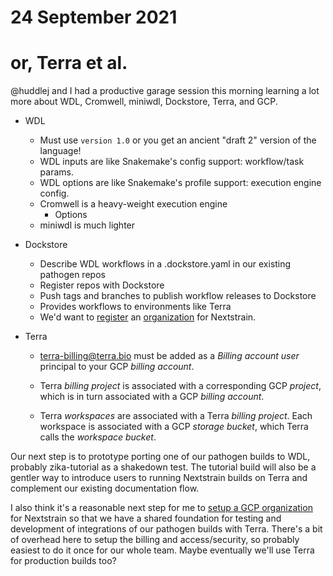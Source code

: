 # 24 September 2021
# or, Terra et al.

@huddlej and I had a productive garage session this morning learning a lot more
about WDL, Cromwell, miniwdl, Dockstore, Terra, and GCP.

- WDL
  - Must use `version 1.0` or you get an ancient "draft 2" version of the
    language!
  - WDL inputs are like Snakemake's config support: workflow/task params.
  - WDL options are like Snakemake's profile support: execution engine config.
  - Cromwell is a heavy-weight execution engine
    - Options
  - miniwdl is much lighter

- Dockstore
  - Describe WDL workflows in a .dockstore.yaml in our existing pathogen repos
  - Register repos with Dockstore
  - Push tags and branches to publish workflow releases to Dockstore
  - Provides workflows to environments like Terra
  - We'd want to
    [register](https://docs.dockstore.org/en/stable/advanced-topics/organizations-and-collections.html)
    an [organization](https://dockstore.org/organizations) for Nextstrain.

- Terra
  - terra-billing@terra.bio must be added as a _Billing account user_ principal
    to your GCP _billing account_.

  - Terra _billing project_ is associated with a corresponding GCP _project_,
    which is in turn associated with a GCP _billing account_.

  - Terra _workspaces_ are associated with a Terra _billing project_.  Each
    workspace is associated with a GCP _storage bucket_, which Terra calls the
    _workspace bucket_.

Our next step is to prototype porting one of our pathogen builds to WDL,
probably zika-tutorial as a shakedown test.  The tutorial build will also be a
gentler way to introduce users to running Nextstrain builds on Terra and
complement our existing documentation flow.

I also think it's a reasonable next step for me to [setup a GCP
organization](https://console.cloud.google.com/cloud-setup/overview?organizationId=0)
for Nextstrain so that we have a shared foundation for testing and development
of integrations of our pathogen builds with Terra.  There's a bit of overhead
here to setup the billing and access/security, so probably easiest to do it
once for our whole team.  Maybe eventually we'll use Terra for production
builds too?
